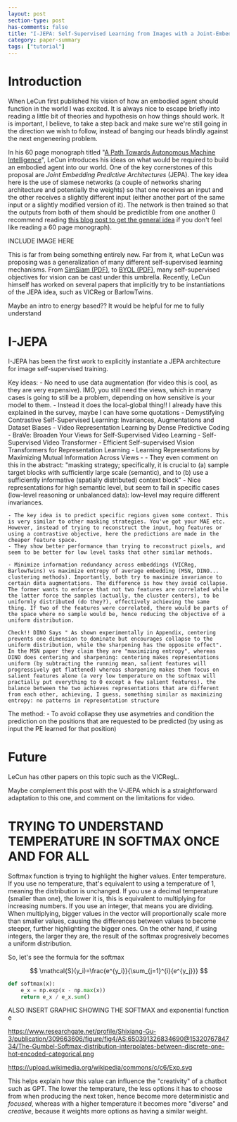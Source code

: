 ```yaml
---
layout: post
section-type: post
has-comments: false
title: "I-JEPA: Self-Supervised Learning from Images with a Joint-Embedding Predictive Architecture"
category: paper-summary
tags: ["tutorial"]
---
```

# Introduction
When LeCun first published his vision of how an embodied agent should function in the world I was excited. It is always nice to escape briefly into reading a little bit of theories and hypothesis on how things should work. It is important, I believe, to take a step back and make sure we're still going in the direction we wish to follow, instead of banging our heads blindly against the next engeneering problem.

In his 60 page monograph titled "[A Path Towards Autonomous Machine Intelligence](https://openreview.net/pdf?id=BZ5a1r-kVsf)", LeCun introduces his ideas on what would be required to build an embodied agent into our world. One of the key cornerstones of this proposal are *Joint Embedding Predictive Architectures* (JEPA). The key idea here is the use of siamese networks (a couple of networks sharing architecture and potentially the weights) so that one receives an input and the other receives a slightly different input (either another part of the same input or a slightly modified version of it). The network is then trained so that the outputs from both of them should be predictible from one another (I recommend reading [this blog post to get the general idea](https://ai.meta.com/blog/self-supervised-learning-the-dark-matter-of-intelligence/) if you don't feel like reading a 60 page monograph). 

INCLUDE IMAGE HERE

This is far from being something entirely new. Far from it, what LeCun was proposing was a generalization of many different self-supervised learning mechanisms. From [SimSiam (PDF)](https://openaccess.thecvf.com/content/CVPR2021/papers/Chen_Exploring_Simple_Siamese_Representation_Learning_CVPR_2021_paper.pdf), to [BYOL (PDF)](https://papers.nips.cc/paper/2020/file/f3ada80d5c4ee70142b17b8192b2958e-Paper.pdf), many self-supervised objectives for vision can be cast under this umbrella. Recently, LeCun himself has worked on several papers that implicitly try to be instantiations of the JEPA idea, such as VICReg or BarlowTwins.

Maybe an intro to energy based?? It would be helpful for me to fully understand

# I-JEPA

I-JEPA has been the first work to explicitly instantiate a JEPA architecture for image self-supervised training.

Key ideas:
	- No need to use data augmentation (for video this is cool, as they are very expensive). IMO, you still need the views, which in many cases is going to still be a problem, depending on how sensitive is your model to them.
	- Instead it does the local-global thing!! I already have this explained in the survey, maybe I can have some quotations
		- Demystifying Contrastive Self-Supervised Learning: Invariances, Augmentations and Dataset Biases
		- Video Representation Learning by Dense Predictive Coding
		- BraVe: Broaden Your Views for Self-Supervised Video Learning
		- Self-Supervised Video Transformer 
		- Efficient Self-supervised Vision Transformers for Representation Learning
		- Learning Representations by Maximizing Mutual Information Across Views
		- 
		- They even comment on this in the abstract: "masking strategy; specifically, it is crucial to (a) sample target blocks with sufficiently large scale (semantic), and to (b) use a sufficiently informative (spatially distributed) context block"
		- Nice representations for high semantic level, but seem to fail in specific cases (low-level reasoning or unbalanced data): low-level may require different invariances.

	- The key idea is to predict specific regions given some context. This is very similar to other masking strategies. You've got your MAE etc. However, instead of trying to reconstruct the input, hog features or using a contrastive objective, here the predictions are made in the cheaper feature space.
	- They show better performance than trying to reconstruct pixels, and seem to be better for low level tasks that other similar methods.

	- Minimize information redundancy across embeddings (VICReg, BarlowTwins) vs maximize entropy of average embedding (MSN, DINO... clustering methods). Importantly, both try to maximize invariance to certain data augmentations. The difference is how they avoid collapse. The former wants to enforce that not two features are correlated while the latter force the samples (actually, the cluster centers), to be uniformly distributed (do they?), effectively achieving the same thing. If two of the features were correlated, there would be parts of the space where no sample would be, hence reducing the objective of a uniform distribution.

	Check!! DINO Says " As shown experimentally in Appendix, centering prevents one dimension to dominate but encourages collapse to the uniform distribution, while the sharpening has the opposite effect". In the MSN paper they claim they are "maximizing entropy", whereas DINO does centering and sharpening: centering makes representations uniform (by subtracting the running mean, salient features will progressively get flattened) whereas sharpening makes them focus on salient features alone (a very low temperature on the softmax will practially put everything to 0 except a few salient features). the balance between the two achieves representations that are different from each other, achieving, I guess, something similar as maximizing entropy: no patterns in representation structure

The method:
	- To avoid collapse they use asymetries and condition the prediction on the positions that are requested to be predicted (by using as input the PE learned for that position)







# Future

LeCun has other papers on this topic such as the VICRegL.

Maybe complement this post with the V-JEPA which is a straightforward adaptation to this one, and comment on the limitations for video.


# TRYING TO UNDERSTAND TEMPERATURE IN SOFTMAX ONCE AND FOR ALL

Softmax function is trying to highlight the higher values. Enter temperature. If you use no temperature, that's equivalent to using a temperature of 1, meaning the distribution is unchanged. If you use a decimal temperature (smaller than one), the lower it is, this is equivalent to multiplying for increasing numbers. If you use an integer, that means you are dividing. When multiplying, bigger values in the vector will proportionally scale more than smaller values, causing the differences between values to become steeper, further highlighting the bigger ones. On the other hand, if using integers, the larger they are, the result of the softmax progresively becomes a uniform distribution.

So, let's see the formula for the softmax

$$ \mathcal{S}(y_i)=\frac{e^{y_i}}{\sum_{j=1}^{i}{e^{y_j}}} $$


```python
def softmax(x):
    e_x = np.exp(x - np.max(x))
    return e_x / e_x.sum()
```

ALSO INSERT GRAPHIC SHOWING THE SOFTMAX and exponential function e

https://www.researchgate.net/profile/Shixiang-Gu-3/publication/309663606/figure/fig4/AS:650391326834690@1532076784734/The-Gumbel-Softmax-distribution-interpolates-between-discrete-one-hot-encoded-categorical.png

https://upload.wikimedia.org/wikipedia/commons/c/c6/Exp.svg



This helps explain how this value can influence the "creativity" of a chatbot such as GPT. The lower the temperature, the less options it has to choose from when producing the next token, hence become more deterministic and *focused*, whereas with a higher temperature it becomes more "diverse" and *creative*, because it weights more options as having a similar weight.